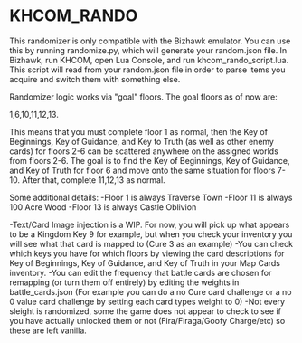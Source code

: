# KHCOM_RANDO

This randomizer is only compatible with the Bizhawk emulator.
You can use this by running randomize.py, which will generate your random.json file.
In Bizhawk, run KHCOM, open Lua Console, and run khcom_rando_script.lua. This script will read from your random.json file in order to parse items you acquire and switch them with something else.

Randomizer logic works via "goal" floors.  The goal floors as of now are:

1,6,10,11,12,13.

This means that you must complete floor 1 as normal, then the Key of Beginnings, Key of Guidance, and Key to Truth (as well as other enemy cards) for floors 2-6 can be scattered anywhere on the assigned worlds from floors 2-6.
The goal is to find the Key of Beginnings, Key of Guidance, and Key of Truth for floor 6 and move onto the same situation for floors 7-10.
After that, complete 11,12,13 as normal.

Some additional details:
-Floor 1 is always Traverse Town
-Floor 11 is always 100 Acre Wood
-Floor 13 is always Castle Oblivion

-Text/Card Image injection is a WIP.  For now, you will pick up what appears to be a Kingdom Key 9 for example, but when you check your inventory you will see what that card is mapped to (Cure 3 as an example)
-You can check which keys you have for which floors by viewing the card descriptions for Key of Beginnings, Key of Guidance, and Key of Truth in your Map Cards inventory.
-You can edit the frequency that battle cards are chosen for remapping (or turn them off entirely) by editing the weights in battle_cards.json
  (For example you can do a no Cure card challenge or a no 0 value card challenge by setting each card types weight to 0)
-Not every sleight is randomized, some the game does not appear to check to see if you have actually unlocked them or not (Fira/Firaga/Goofy Charge/etc) so these are left vanilla.
